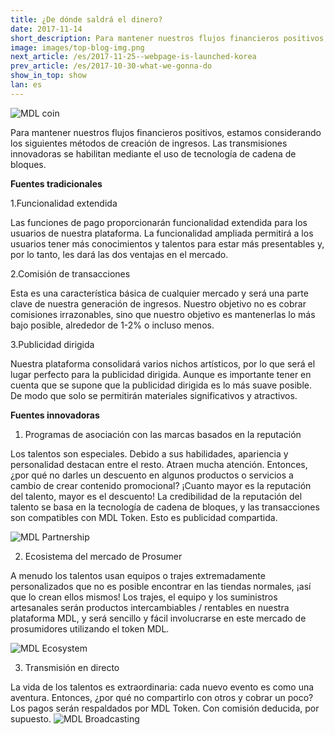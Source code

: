 ```yaml
---
title: ¿De dónde saldrá el dinero?
date: 2017-11-14
short_description: Para mantener nuestros flujos financieros positivos, estamos considerando los siguientes métodos de creación de ingresos. 
image: images/top-blog-img.png
next_article: /es/2017-11-25--webpage-is-launched-korea
prev_article: /es/2017-10-30-what-we-gonna-do
show_in_top: show
lan: es
---
```


![MDL coin](https://gateway.ipfs.io/ipfs/QmVHZDTzBb96QgMsCqSEzxuwzyYX4BfNa5M7kxTYWvQC8u/coin.png)

Para mantener nuestros flujos financieros positivos, estamos considerando los siguientes métodos de creación de ingresos. Las transmisiones innovadoras se habilitan mediante el uso de tecnología de cadena de bloques.

**Fuentes tradicionales**

  1.Funcionalidad extendida

 Las funciones de pago proporcionarán funcionalidad extendida para los usuarios de nuestra plataforma. La funcionalidad ampliada permitirá a los usuarios tener más conocimientos y talentos para estar más presentables y, por lo tanto, les dará las dos ventajas en el mercado.

  2.Comisión de transacciones

  Esta es una característica básica de cualquier mercado y será una parte clave de nuestra generación de ingresos. Nuestro objetivo no es cobrar comisiones irrazonables, sino que nuestro objetivo es mantenerlas lo más bajo posible, alrededor de 1-2% o incluso menos.  

  3.Publicidad dirigida

  Nuestra plataforma consolidará varios nichos artísticos, por lo que será el lugar perfecto para la publicidad dirigida. Aunque es importante tener en cuenta que se supone que la publicidad dirigida es lo más suave posible. De modo que solo se permitirán materiales significativos y atractivos.

**Fuentes innovadoras**

  1. Programas de asociación con las marcas basados en la reputación 
  
Los talentos son especiales. Debido a sus habilidades, apariencia y personalidad destacan entre el resto. Atraen mucha atención. Entonces, ¿por qué no darles un descuento en algunos productos o servicios a cambio de crear contenido promocional? ¡Cuanto mayor es la reputación del talento, mayor es el descuento! La credibilidad de la reputación del talento se basa en la tecnología de cadena de bloques, y las transacciones son compatibles con MDL Token. Esto es publicidad compartida.


![MDL Partnership](https://gateway.ipfs.io/ipfs/QmXYFsWZ6xD8x1JoHW4XTisgURXJbtTd2XrM2n2UNPkWHb/partnership.jpg)


  2. Ecosistema del mercado de Prosumer

   A menudo los talentos usan equipos o trajes extremadamente personalizados que no es posible encontrar en las tiendas normales, ¡así que lo crean ellos mismos! Los trajes, el equipo y los suministros artesanales serán productos intercambiables / rentables en nuestra plataforma MDL, y será sencillo y fácil involucrarse en este mercado de prosumidores utilizando el token MDL.
   
   
![MDL Ecosystem](https://gateway.ipfs.io/ipfs/QmYkMaUN76r9uwsDbBTPXEjKcQ2tD5MjqK8utdbzQSrdy2/ecosystem.jpg)


  3. Transmisión en directo

  La vida de los talentos es extraordinaria: cada nuevo evento es como una aventura. Entonces, ¿por qué no compartirlo con otros y cobrar un poco? Los pagos serán respaldados por MDL Token. Con comisión deducida, por supuesto. 
![MDL Broadcasting](https://gateway.ipfs.io/ipfs/QmaQKVcmPzuJ7GU1o7hvQ267q2iNEc2AcTgzgXqbur8dDk/broadcasting.jpg)
